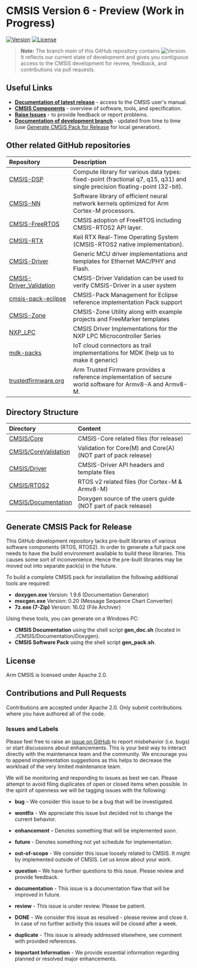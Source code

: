 # CMSIS Version 6 - Preview (Work in Progress)

[![Version](https://img.shields.io/github/v/release/arm-software/CMSIS_6)](https://github.com/ARM-software/CMSIS_6/releases/latest) [![License](https://img.shields.io/github/license/arm-software/CMSIS_6)](https://arm-software.github.io/CMSIS_6/General/html/LICENSE) 

> **Note:** The branch *main* of this GitHub repository contains ![Version](https://img.shields.io/github/v/release/arm-software/CMSIS_6?display_name=release&label=%20&sort=semver). It reflects our current state of development and gives you contiguous access to the CMSIS development for review, feedback, and contributions via pull requests.

## Useful Links

 - [**Documentation of latest release**](https://arm-software.github.io/CMSIS_6/) -  access to the CMSIS user's manual.
 - [**CMSIS Components**](https://arm-software.github.io/CMSIS_6/latest/General/html/index.html#cmsis_components) - overview of software, tools, and specification.
 - [**Raise Issues**](https://github.com/ARM-software/CMSIS_6#issues-and-labels) - to provide feedback or report problems.
 - [**Documentation of development branch**](https://arm-software.github.io/CMSIS_6/develop/General/html/index.html) - updated from time to time (use [Generate CMSIS Pack for Release](https://github.com/ARM-software/CMSIS_6#generate-cmsis-pack-for-release) for local generation).

## Other related GitHub repositories

| Repository                  | Description                                               |
|:--------------------------- |:--------------------------------------------------------- |
| [CMSIS-DSP](https://github.com/ARM-software/CMSIS-DSP)                      | Compute library for various data types: fixed-point (fractional q7, q15, q31) and single precision floating-point (32-bit).
| [CMSIS-NN](https://github.com/ARM-software/CMSIS-NN)                        | Software library of efficient neural network kernels optimized for Arm Cortex-M processors.
| [CMSIS-FreeRTOS](https://github.com/arm-software/CMSIS-FreeRTOS)            | CMSIS adoption of FreeRTOS including CMSIS-RTOS2 API layer.                                                      
| [CMSIS-RTX](https://github.com/arm-software/CMSIS-rtx)                      | Keil RTX Real-Time Operating System (CMSIS-RTOS2 native implementation).
| [CMSIS-Driver](https://github.com/arm-software/CMSIS-Driver)                | Generic MCU driver implementations and templates for Ethernet MAC/PHY and Flash.  |
| [CMSIS-Driver_Validation](https://github.com/ARM-software/CMSIS-Driver_Validation) | CMSIS-Driver Validation can be used to verify CMSIS-Driver in a user system |
| [cmsis-pack-eclipse](https://github.com/ARM-software/cmsis-pack-eclipse)    | CMSIS-Pack Management for Eclipse reference implementation Pack support  |
| [CMSIS-Zone](https://github.com/ARM-software/CMSIS-Zone)                    | CMSIS-Zone Utility along with example projects and FreeMarker templates         |
| [NXP_LPC](https://github.com/ARM-software/NXP_LPC)                          | CMSIS Driver Implementations for the NXP LPC Microcontroller Series       |
| [mdk-packs](https://github.com/mdk-packs)                                   | IoT cloud connectors as trail implementations for MDK (help us to make it generic)|
| [trustedfirmware.org](https://www.trustedfirmware.org/)                     | Arm Trusted Firmware provides a reference implementation of secure world software for Armv8-A and Armv8-M.|

## Directory Structure

Directory                                      | Content
:----------------------------------------------|:---------------------------------------------------------
[CMSIS/Core](./CMSIS/Core)                     | CMSIS-Core related files (for release)
[CMSIS/CoreValidation](./CMSIS/CoreValidation) | Validation for Core(M) and Core(A) (NOT part of pack release)  
[CMSIS/Driver](./CMSIS/Driver)                 | CMSIS-Driver API headers and template files
[CMSIS/RTOS2](./CMSIS/RTOS2)                   | RTOS v2 related files (for Cortex-M & Armv8-M)
[CMSIS/Documentation](./CMSIS/Documentation)   | Doxygen source of the users guide (NOT part of pack release)  

## Generate CMSIS Pack for Release

This GitHub development repository lacks pre-built libraries of various software components (RTOS, RTOS2).
In order to generate a full pack one needs to have the build environment available to build these libraries.
This causes some sort of inconvenience. Hence the pre-built libraries may be moved out into separate pack(s)
in the future.

To build a complete CMSIS pack for installation the following additional tools are required:

- **doxygen.exe**    Version: 1.9.6 (Documentation Generator)
- **mscgen.exe**     Version: 0.20  (Message Sequence Chart Converter)
- **7z.exe (7-Zip)** Version: 16.02 (File Archiver)

Using these tools, you can generate on a Windows PC:

- **CMSIS Documentation** using the shell script **gen_doc.sh** (located in ./CMSIS/Documentation/Doxygen).
- **CMSIS Software Pack** using the shell script **gen_pack.sh**.

## License

Arm CMSIS is licensed under Apache 2.0.

## Contributions and Pull Requests

Contributions are accepted under Apache 2.0. Only submit contributions where you have authored all of the code.

### Issues and Labels

Please feel free to raise an [issue on GitHub](https://github.com/ARM-software/CMSIS_6/issues)
to report misbehavior (i.e. bugs) or start discussions about enhancements. This
is your best way to interact directly with the maintenance team and the community.
We encourage you to append implementation suggestions as this helps to decrease the
workload of the very limited maintenance team.

We will be monitoring and responding to issues as best we can.
Please attempt to avoid filing duplicates of open or closed items when possible.
In the spirit of openness we will be tagging issues with the following:

- **bug** – We consider this issue to be a bug that will be investigated.

- **wontfix** - We appreciate this issue but decided not to change the current behavior.

- **enhancement** – Denotes something that will be implemented soon.

- **future** - Denotes something not yet schedule for implementation.

- **out-of-scope** - We consider this issue loosely related to CMSIS. It might by implemented outside of CMSIS. Let us know about your work.

- **question** – We have further questions to this issue. Please review and provide feedback.

- **documentation** - This issue is a documentation flaw that will be improved in future.

- **review** - This issue is under review. Please be patient.

- **DONE** - We consider this issue as resolved - please review and close it. In case of no further activity this issues will be closed after a week.

- **duplicate** - This issue is already addressed elsewhere, see comment with provided references.

- **Important Information** - We provide essential information regarding planned or resolved major enhancements.


